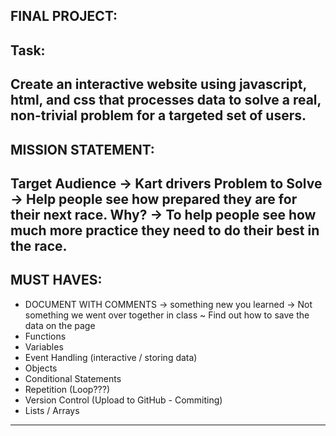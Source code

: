 FINAL PROJECT:
--------------
Task:
-----
Create an interactive website using javascript, html, and css that processes data to solve a real, non-trivial problem for a targeted set of users.
----------------------------------------------------------------------------
MISSION STATEMENT:
------------------
Target Audience -> Kart drivers
Problem to Solve -> Help people see how prepared they are for their next race.
Why? -> To help people see how much more practice they need to do their best in the race.
----------------------------------------------------------------------------
MUST HAVES:
-----------
* DOCUMENT WITH COMMENTS -> something new you learned
    -> Not something we went over together in class
        ~ Find out how to save the data on the page
* Functions
* Variables
* Event Handling (interactive / storing data)
* Objects
* Conditional Statements
* Repetition (Loop???)
* Version Control (Upload to GitHub - Commiting)
* Lists / Arrays
------------------------------------------------------------------------------
